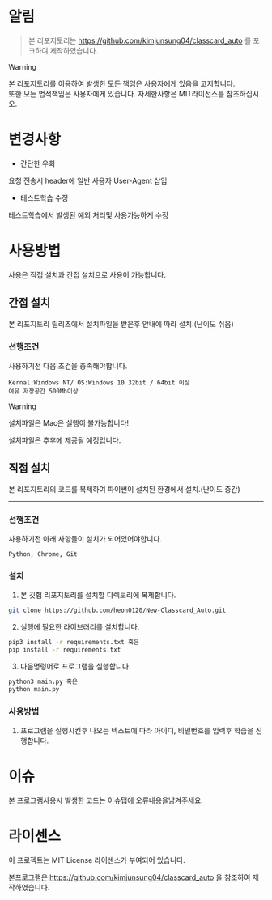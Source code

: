 # 알림
> 본 리포지토리는 https://github.com/kimjunsung04/classcard_auto 를 포크하여 제작하였습니다.

> [!Warning]
> 본 리포지토리를 이용하여 발생한 모든 책임은 사용자에게 있음을 고지합니다.<br>
> 또한 모든 법적책임은 사용자에게 있습니다. 자세한사항은 MIT라이선스를 참조하십시오.

# 변경사항
* 간단한 우회
   
요청 전송시 header에 일반 사용자 User-Agent 삽입

* 테스트학습 수정
   
테스트학습에서 발생된 예외 처리및 사용가능하게 수정


# 사용방법
사용은 직접 설치과 간접 설치으로 사용이 가능합니다.

## 간접 설치
본 리포지토리 릴리즈에서 설치파일을 받은후 안내에 따라 설치.(난이도 쉬움)

### 선행조건
사용하기전 다음 조건을 충족해야합니다.

```
Kernal:Windows NT/ OS:Windows 10 32bit / 64bit 이상
여유 저장공간 500Mb이상
```
> [!Warning]
> 설치파일은 Mac은 실행이 불가능합니다!

설치파일은 추후에 제공될 예정입니다.


## 직접 설치
본 리포지토리의 코드를 복제하여 파이썬이 설치된 환경에서 설치.(난이도 중간)
* * *


### 선행조건
사용하기전 아래 사항들이 설치가 되어있어야합니다.

```
Python, Chrome, Git
```

### 설치
1. 본 깃헙 리포지토리를 설치할 디렉토리에 복제합니다.

```Bash
git clone https://github.com/heon0120/New-Classcard_Auto.git

```

2. 실행에 필요한 라이브러리를 설치합니다.

```Bash
pip3 install -r requirements.txt 혹은
pip install -r requirements.txt
```

3. 다음명령어로 프로그램을 실행합니다.

```Bash
python3 main.py 혹은
python main.py
```
### 사용방법

1. 프로그램을 실행시킨후 나오는 텍스트에 따라 아이디, 비밀번호를 입력후 학습을 진행합니다.


# 이슈
본 프로그램사용시 발생한 코드는 이슈탭에 오류내용을남겨주세요.

# 라이센스
이 프로젝트는 MIT License 라이센스가 부여되어 있습니다.

본프로그램은 https://github.com/kimjunsung04/classcard_auto 을 참조하여 제작하였습니다.
